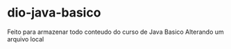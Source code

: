 # dio-java-basico
Feito para armazenar todo conteudo do curso de Java Basico
Alterando um arquivo local

